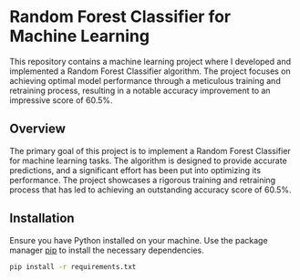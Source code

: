 # Random Forest Classifier for Machine Learning

This repository contains a machine learning project where I developed and implemented a Random Forest Classifier algorithm. The project focuses on achieving optimal model performance through a meticulous training and retraining process, resulting in a notable accuracy improvement to an impressive score of 60.5%.

## Overview

The primary goal of this project is to implement a Random Forest Classifier for machine learning tasks. The algorithm is designed to provide accurate predictions, and a significant effort has been put into optimizing its performance. The project showcases a rigorous training and retraining process that has led to achieving an outstanding accuracy score of 60.5%.

## Installation

Ensure you have Python installed on your machine. Use the package manager [pip](https://pip.pypa.io/en/stable/) to install the necessary dependencies.

```bash
pip install -r requirements.txt
